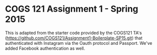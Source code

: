 COGS 121 Assignment 1 - Spring 2015
===========

This is adapted from the starter code provided by the COGS121 TA's (https://github.com/COGS121/Assignment1-Boilerplate-SP15.git) that authenticated with Instagram via the Oauth protocol and Passport. We've added Facebook authentication as well.
